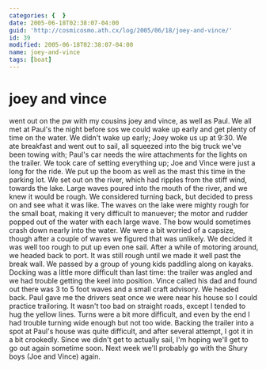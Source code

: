 ```yaml
---
categories: {  }
date: 2005-06-18T02:38:07-04:00
guid: 'http://cosmicosmo.ath.cx/log/2005/06/18/joey-and-vince/'
id: 39
modified: 2005-06-18T02:38:07-04:00
name: joey-and-vince
tags: [boat]
---
```


joey and vince
==============

went out on the pw with my cousins joey and vince, as well as Paul.  We all met at Paul's the night before sos we could wake up early and get plenty of time on the water.  We didn't wake up early; Joey woke us up at 9:30.  We ate breakfast and went out to sail, all squeezed into the big truck we've been towing with; Paul's car needs the wire attachments for the lights on the trailer.  We took care of setting everything up; Joe and Vince were just a long for the ride.  We put up the boom as well as the mast this time in the parking lot.  We set out on the river, which had ripples from the stiff wind, towards the lake.  Large waves poured into the mouth of the river, and we knew it would be rough.  We considered turning back, but decided to press on and see what it was like.  The waves on the lake were mighty rough for the small boat, making it very difficult to manuever; the motor and rudder popped out of the water with each large wave.  The bow would sometimes crash down nearly into the water.  We were a bit worried of a capsize, though after a couple of waves we figured that was unlikely.  We decided it was well too rough to put up even one sail.  After a while of motoring around, we headed back to port.  It was still rough until we made it well past the break wall.  We passed by a group of young kids paddling along on kayaks.  Docking was a little more difficult than last time: the trailer was angled and we had trouble getting the keel into position.  Vince called his dad and found out there was 3 to 5 foot waves and a small craft advisory.  We headed back.  Paul gave me the drivers seat once we were near his house so I could practice trailoring.  It wasn't too bad on straight roads, except I tended to hug the yellow lines.  Turns were a bit more difficult, and even by the end I had trouble turning wide enough but not too wide.  Backing the trailer into a spot at Paul's house was quite difficult, and after several attempt, I got it in a bit crookedly.  Since we didn't get to actually sail, I'm hoping we'll get to go out again sometime soon.  Next week we'll probably go with the Shury boys (Joe and Vince) again.
